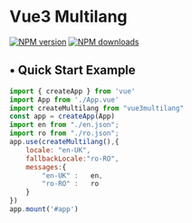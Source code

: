 # Vue3 Multilang

<span class="badge-npmversion"><a href="https://npmjs.org/package/vue3multilang" title="View this project on NPM"><img src="https://img.shields.io/npm/v/vue3multilang.svg" alt="NPM version"/></a></span>
<span class="badge-npmdownloads"><a href="https://npmjs.org/package/vue3multilang" title="View this project on NPM"><img src="https://img.shields.io/npm/dm/vue3multilang.svg" alt="NPM downloads" /></a></span>
## • Quick Start Example

```javascript
import { createApp } from 'vue'
import App from './App.vue'
import createMultilang from "vue3multilang"
const app = createApp(App)
import en from "./en.json";
import ro from "./ro.json";
app.use(createMultilang(),{
    locale: "en-UK",
    fallbackLocale:"ro-RO",
    messages:{
        "en-UK" :   en,
        "ro-RO" :   ro
    }
})
app.mount('#app')

```
